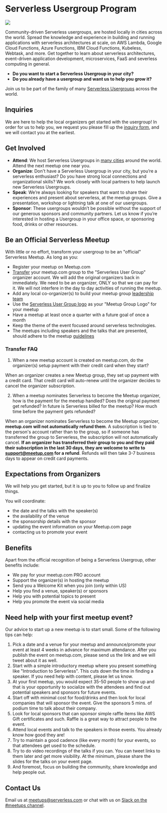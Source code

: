 
# Serverless Usergroup Program

![](./assets/User_group_web_header.png)

Community-driven Serverless usergroups, are hosted locally in cities across the world. Spread the knowledge and experience in building and running applications with serverless architectures at scale, on AWS Lambda, Google Cloud Functions, Azure Functions, IBM Cloud Functions, Kubeless, Webtask, and more. Get together to learn about serverless architectures, event-driven application development, microservices, FaaS and severless computing in general.

* **Do you want to start a Serverless Usergroup in your city?** 
* **Do you already have a usergroup and want us to help you grow it?** 

Join us to be part of the family of many [Serverless Usergroups](https://www.meetup.com/pro/serverless/) across the world. 

## Inquiries

We are here to help the local organizers get started with the usergroup! In order for us to help you, we request you please fill up the [inquiry form](https://docs.google.com/forms/d/e/1FAIpQLSfSCMFQc47wn1S0Y2H7LBjuvmoZW57cgBSwKC6vdnbd_7yvWA/viewform), and we will contact you at the earliest.

## Get Involved

* **Attend**: We host Serverless Usergroups in [many cities](https://www.meetup.com/pro/serverless/) around the world. Attend the next meetup one near you.
* **Organize**: Don't have a Serverless Usergroup in your city, but you’re a serverless enthusiast? Do you have strong local connections and organizational skills? We work closely with local partners to help launch new Serverless Usergroups.
* **Speak**: We’re always looking for speakers that want to share their experiences and present about serverless, at the meetup groups. Give a presentation, workshop or lightning talk at one of our usergroups.
* **Sponsor**: These usergroups wouldn’t be possible without the support of our generous sponsors and community partners. Let us know if you’re interested in hosting a Usergroup in your office space, or sponsoring food, drinks or other resources.

## Be an Official Serverless Meetup

With little or no effort, transform your usergroup to be an "official" Serverless Meetup. As long as you:

* Register your meetup on Meetup.com
* [Transfer](https://help.meetup.com/hc/en-us/articles/360002883031-How-do-I-transfer-my-Meetup-group-to-a-different-organizer-) your meetup.com group to the "Serverless User Group" organizer account. We will add the original organizers back in immediately. We need to be an organizer, ONLY so that we can pay for it. We will not interfere in the day to day activities of running the meetup.
* Add any local co-organizer(s) to build your meetup group [leadership team](https://help.meetup.com/hc/en-us/articles/360002474672-Building-a-leadership-team)
* Use the [Serverless User Group logo](./assets/Meetup_header@1x.png) as your "Meetup Group Logo" for your meetup
* Have a meetup at least once a quarter with a future goal of once a month
* Keep the theme of the event focused around serverless technologies. 
* The meetups including speakers and the talks that are presented, should adhere to the meetup [guidelines](https://help.meetup.com/hc/en-us/articles/360002897712-Meetup-Group-Policies-Standards-for-Meetup-Groups-)

### Transfer FAQ

1. When a new meetup account is created on meetup.com, do the organizer(s) setup payment with their credit card when they start?

When an organizer creates a new Meetup group, they set up payment with a credit card. That credit card will auto-renew until the organizer decides to cancel the organizer subscription. 

2. When a meetup nominates Serverless to become the Meetup organizer, how is the payment for the meetup handled? Does the  original payment get refunded? In future is Serverless billed for the meetup? How much time before the payment gets refunded?

When an organizer nominates Serverless to become the Meetup organizer, **meetup.com will not automatically refund them**. A subscription is tied to the person's account rather than to the group, so if someone has transferred the group to Serverless, the subscription will not automatically cancel. **If an organizer has transferred their group to you and they paid their subscription in the last 30 days, they are welcome to write to support@meetup.com for a refund**. Refunds will then take 3-7 business days to appear on credit card payments. 

## Expectations from Organizers

We will help you get started, but it is up to you to follow up and finalize things. 

You will coordinate:

* the date and the talks with the speaker(s)
* the availability of the venue
* the sponsorship details with the sponsor
* updating the event information on your Meetup.com page
* contacting us to promote your event

## Benefits

Apart from the official recognition of being a Serverless Usergroup, other benefits include:

* We pay for your meetup.com PRO account
* Support the organizer(s) in hosting the meetup
* Send you a Welcome Kit when you join (only within US)
* Help you find a venue, speaker(s) or sponsors
* Help you with potential topics to present
* Help you promote the event via social media

## Need help with your first meetup event?

Our advice to start up a new meetup is to start small. Some of the following tips can help:

1. Pick a date and a venue for your meetup and announce/promote your event at least 4 weeks in advance for maximum attendance. After you publish the event on meetup.com, please send us the link and we will tweet about it as well.
1. Start with a simple introductory meetup where you present something like "Introduction to Serverless". This cuts down the time in finding a speaker. If you need help with content, please let us know.
1. At your first meetup, you would expect 35-50 people to show up and that is your opportunity to socialize with the attendees and find out potential speakers and sponsors for future events.
1. Start off with minimal cost for food/drinks and then look for local companies that will sponsor the event. Give the sponsors 5 mins. of podium time to talk about their company.
1. Look for local sponsors that can sponsor simple raffle items like AWS Gift certificates and such. Raffle is a great way to attract people to the event.
1. Attend local events and talk to the speakers in those events. You already know how good they are!
1. Try to maintain a good cadence (like every month) for your events, so that attendees get used to the schedule.
1. Try to do video recordings of the talks if you can. You can tweet links to them later and get more visibility. At the minimum, please share the slides for the talks on your event page.
1. And foremost, focus on building the community, share knowledge and help people out.


## Contact Us

Email us at meetups@serverless.com or chat with us on [Slack on the #meetups channel](https://join.slack.com/t/serverless-contrib/shared_invite/enQtMzgxMTkxMzIzNTU3LTY0OGZlYWI2OTI4YTliMWQ0YWNlZGZjMDhkNDAyZGQyZDYwMzYwMTlmNmVmMzMzNmI4YzAyNjg0ZjZkYTdmMzU).
